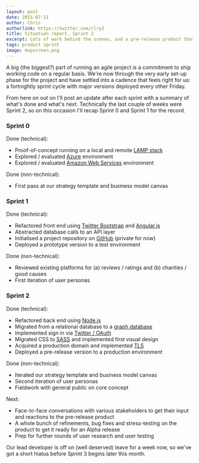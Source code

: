 ```yaml
---
layout: post
date: 2015-07-21
author: Chris
authorlink: https://twitter.com/clry2
title: Situation report, Sprint 2
excerpt: Lots of work behind the scenes, and a pre-release product that is starting to look real.
tags: product sprint
image: mvpscreen.png
---
```


A big (the biggest?) part of running an agile project is a commitment to ship working code on a regular basis. We're now through the very early set-up phase for the project and have settled into a cadence that feels right for us: a fortnightly sprint cycle with major versions deployed every other Friday.

From here on out on I'll post an update after each sprint with a summary of what's done and what's next. Technically the last couple of weeks were Sprint 2, so on this occasion I'll recap Sprint 0 and Sprint 1 for the record.

### Sprint 0

Done (technical):

* Proof-of-concept running on a local and remote [LAMP stack](http://stackoverflow.com/questions/10060285/what-is-a-lamp-stack)
* Explored / evaluated [Azure](http://azure.microsoft.com/en-gb/) environment
* Explored / evaluated [Amazon Web Services](http://aws.amazon.com/) environment

Done (non-technical):

* First pass at our strategy template and business model canvas

### Sprint 1

Done (technical):

* Refactored front end using [Twitter Bootstrap](http://getbootstrap.com/) and [Angular.js](https://angularjs.org/)
* Abstracted database calls to an API layer
* Initialised a project repository on [GitHub](https://github.com/) (private for now)
* Deployed a prototype version to a test environment

Done (non-technical):

* Reviewed existing platforms for (a) reviews / ratings and (b) charities / good causes
* First iteration of user personas

### Sprint 2

Done (technical):

* Refactored back end using [Node.js](https://nodejs.org/)
* Migrated from a relational database to a [graph database](https://en.wikipedia.org/wiki/Graph_database)
* Implemented sign in via [Twitter / OAuth](https://dev.twitter.com/oauth)
* Migrated CSS to [SASS](http://sass-lang.com/) and implemented first visual design
* Acquired a production domain and implemented [TLS](https://en.wikipedia.org/wiki/Transport_Layer_Security)
* Deployed a pre-release version to a production environment

Done (non-technical):

* Iterated our strategy template and business model canvas
* Second iteration of user personas
* Fieldwork with general public on core concept

Next:

* Face-to-face conversations with various stakeholders to get their input and reactions to the pre-release product
* A whole bunch of refinements, bug fixes and stress-testing on the product to get it ready for an Alpha release
* Prep for further rounds of user research and user testing

Our lead developer is off on (well deserved) leave for a week now, so we've got a short hiatus before Sprint 3 begins later this month.
